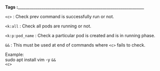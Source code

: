 **Tags :**________________________________________________________________

```<c>``` : Check prev command is successfully run or not. 

```<k:all``` : Check all pods are running or not.

```<k:p:pod_name``` : Check a particular pod is created and is in running phase.

```&&``` : This must be used at end of commands where ```<c>``` fails to check.

Example:\
sudo apt install vim -y ```&&``` \
```<c>```